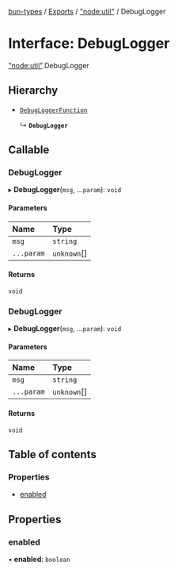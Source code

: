 [bun-types](https://oven-sh.github.io/bun-types/README.md) / [Exports](https://oven-sh.github.io/bun-types/modules.md) / ["node:util"](https://oven-sh.github.io/bun-types/modules/node_util_.md) / DebugLogger

# Interface: DebugLogger

["node:util"](https://oven-sh.github.io/bun-types/modules/node_util_.md).DebugLogger

## Hierarchy

- [`DebugLoggerFunction`](https://oven-sh.github.io/bun-types/modules/util_.md#debugloggerfunction)

  ↳ **`DebugLogger`**

## Callable

### DebugLogger

▸ **DebugLogger**(`msg`, ...`param`): `void`

#### Parameters

| Name | Type |
| :------ | :------ |
| `msg` | `string` |
| `...param` | `unknown`[] |

#### Returns

`void`

### DebugLogger

▸ **DebugLogger**(`msg`, ...`param`): `void`

#### Parameters

| Name | Type |
| :------ | :------ |
| `msg` | `string` |
| `...param` | `unknown`[] |

#### Returns

`void`

## Table of contents

### Properties

- [enabled](https://oven-sh.github.io/bun-types/interfaces/node_util_.DebugLogger.md#enabled)

## Properties

### enabled

• **enabled**: `boolean`
